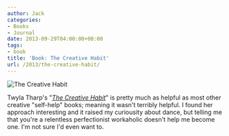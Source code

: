 ```yaml
---
author: Jack
categories:
- Books
- Journal
date: 2013-09-29T04:00:00+00:00
tags:
- book
title: 'Book: The Creative Habit'
url: /2013/the-creative-habit/
---
```


<aside> <img src="/img/2013/tharp-creative-habit-book.jpg" alt="The Creative Habit" class="postimage" />
  
</aside> 

Twyla Tharp's "_[The Creative Habit][1]_" is pretty much as helpful as most other creative "self-help" books; meaning it wasn't terribly helpful. I found her approach interesting and it raised my curiousity about dance, but telling me that you're a relentless perfectionist workaholic doesn't help me become one. I'm not sure I'd even want to.

 [1]: http://www.amazon.com/dp/0743235274?tag=jackbaty-20